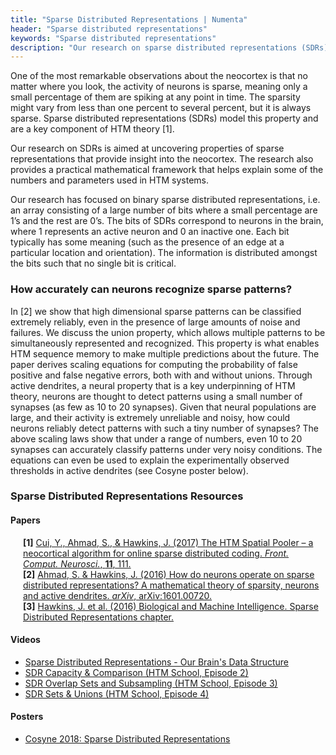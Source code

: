 ```yaml
---
title: "Sparse Distributed Representations | Numenta"
header: "Sparse distributed representations"
keywords: "Sparse distributed representations"
description: "Our research on sparse distributed representations (SDRs) is aimed at uncovering properties of sparse representations that provide insight into the neocortex. In this page, you'll find all our resources regarding SDRs."
---
```


One of the most remarkable observations about the neocortex is that no matter where you look, the activity of neurons is sparse, meaning only a small percentage of them are spiking at any point in time. The sparsity might vary from less than one percent to several percent, but it is always sparse. Sparse distributed representations (SDRs) model this property and are a key component of HTM theory [1].

Our research on SDRs is aimed at uncovering properties of sparse representations that provide insight into the neocortex. The research also provides a practical mathematical framework that helps explain some of the numbers and parameters used in HTM systems.

Our research has focused on binary sparse distributed representations, i.e. an array consisting of a large number of bits where a small percentage are 1’s and the rest are 0’s. The bits of SDRs correspond to neurons in the brain, where 1 represents an active neuron and 0 an inactive one. Each bit typically has some meaning (such as the presence of an edge at a particular location and orientation). The information is distributed amongst the bits such that no single bit is critical.

### How accurately can neurons recognize sparse patterns?

In [2] we show that high dimensional sparse patterns can be classified extremely reliably, even in the presence of large amounts of noise and failures. We discuss the union property, which allows multiple patterns to be simultaneously represented and recognized. This property is what enables HTM sequence memory to make multiple predictions about the future. The paper derives scaling equations for computing the probability of false positive and false negative errors, both with and without unions.
Through active dendrites, a neural property that is a key underpinning of HTM theory, neurons are thought to detect patterns using a small number of synapses (as few as 10 to 20 synapses). Given that neural populations are large, and their activity is extremely unreliable and noisy, how could neurons reliably detect patterns with such a tiny number of synapses? The above scaling laws show that under a range of numbers, even 10 to 20 synapses can accurately classify patterns under very noisy conditions. The equations can even be used to explain the experimentally observed thresholds in active dendrites (see Cosyne poster below).

### Sparse Distributed Representations Resources

#### Papers

<span style="margin-left: 15pt; display:block"><b>[1]</b> <a href="https://numenta.com/resources/papers/htm-spatial-pooler-neocortical-algorithm-for-online-sparse-distributed-coding/">Cui, Y., Ahmad, S., & Hawkins, J. (2017) The HTM Spatial Pooler – a neocortical algorithm for online sparse distributed coding. <i>Front. Comput. Neurosci.</i>, <b>11</b>, 111.</a></span>
<span style="margin-left: 15pt; display:block"><b>[2]</b> <a href="http://arxiv.org/abs/1601.00720">Ahmad, S. & Hawkins, J. (2016) How do neurons operate on sparse distributed representations? A mathematical theory of sparsity, neurons and active dendrites. <i>arXiv</i>, arXiv:1601.00720.</a></span>
<span style="margin-left: 15pt; display:block"><b>[3]</b> <a href="https://numenta.com/resources/biological-and-machine-intelligence/">Hawkins, J. et al. (2016) Biological and Machine Intelligence. Sparse Distributed Representations chapter.</a></span>

#### Videos
*	[Sparse Distributed Representations - Our Brain's Data Structure](/resources/papers-videos-and-more/sparse-distributed-representations/)
*	[SDR Capacity & Comparison (HTM School, Episode 2)](https://www.youtube.com/watch?v=ZDgCdWTuIzc)
*	[SDR Overlap Sets and Subsampling (HTM School, Episode 3)](https://www.youtube.com/watch?v=vU2OZdgBXAQ)
*	[SDR Sets & Unions (HTM School, Episode 4)](https://www.youtube.com/watch?v=8WIzIBaLXIs)

#### Posters
*	[Cosyne 2018: Sparse Distributed Representations](/resources/papers-videos-and-more/cosyne-2018-sparse-distributed-representations/)
